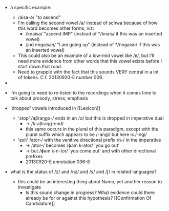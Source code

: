 - a specific example:
	-  /aisa-ð/ "to ascend"
	- I'm calling the second vowel /a/ instead of schwa because of how this word becomes other forms, viz:
		- /knaisa/ "ascend.IMP" (instead of \*/knais/ if this was an inserted vowel)
		- /jnd nngaisan/ "I am going up" (instead of \*/nngaisn/ if this was an inserted vowel)
	- This could also be an example of a low-mid vowel like /ɐ/, but I'll need more evidence from other words that this vowel exists before I start down that road.
	- Need to grapple with the fact that this sounds VERY central in a lot of tokens. C.f. 20130920-E number 009.

- 

- I'm going to need to re-listen to the recordings when it comes time to talk about prosody, stress, emphasis


- 'dropped' vowels introduced in [[Lexicon]]
	-  'stop' /aβraŋgo-/ ends in an /o/ but this is dropped in imperative dual
		- -> /k-aβraŋg-end/
		- this same occurs in the plural of this paradigm, except with the plural suffix which appears to be /-angi/ but here is /-ngi/
	- 'exit' /ator-/ with the venitive directional prefix /n-/ in the imperative
		- -> /ator-/ becomes /ɸəm k-ator/ 'you go out' 
		- -> but /ɸəm k-n-tor/ 'you come out' and with other directional prefixes
		- 20130920-E annotation 036-8


- what is the status of /z/ and /nz/ and /s/ and /ʃ/ in related languages?
	- this could be an interesting thing about Namo, yet another reason to investigate
		- Is this sound change in progress? What evidence could there already be for or against this hypothesis? [[Confirmation Of Candidature]]

